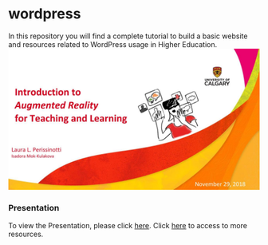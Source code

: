 # wordpress
In this repository you will find a complete tutorial to build a basic website and resources related to WordPress usage in Higher Education.
![slide0](https://github.com/perissinotti/ARworkshop/blob/master/other/AR_workshop.jpg)

### Presentation
To view the Presentation, please click [here](https://docs.google.com/presentation/d/1DY-qOh7KzuPpPixHL1ivRrSiCz9zu240qwwPBH7RhL8/edit#slide=id.p1).
Click [here]() to access to more resources.
